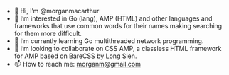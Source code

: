 - 👋 Hi, I’m @morganmacarthur
- 👀 I’m interested in Go (lang), AMP (HTML) and other languages and frameworks that use common words for their names making searching for them more difficult.
- 🌱 I’m currently learning Go multithreaded network programming.
- 💞️ I’m looking to collaborate on CSS AMP, a classless HTML framework for AMP based on BareCSS by Long Sien.
- 📫 How to reach me: morganm@gmail.com

<!---
morganmacarthur/morganmacarthur is a ✨ special ✨ repository because its `README.md` (this file) appears on your GitHub profile.
You can click the Preview link to take a look at your changes.
--->
